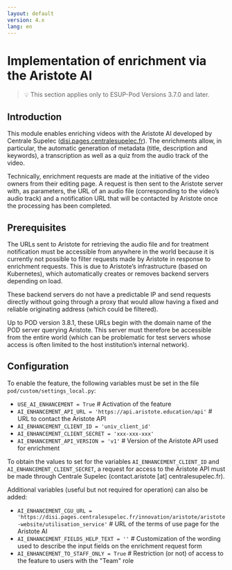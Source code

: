 ```yaml
---
layout: default
version: 4.x
lang: en
---
```


# Implementation of enrichment via the Aristote AI

> 💡 This section applies only to ESUP-Pod Versions 3.7.0 and later.

## Introduction

This module enables enriching videos with the Aristote AI developed by Centrale Supelec ([disi.pages.centralesupelec.fr](https://disi.pages.centralesupelec.fr/innovation/aristote/aristote-website)). The enrichments allow, in particular, the automatic generation of metadata (title, description and keywords), a transcription as well as a quiz from the audio track of the video.

Technically, enrichment requests are made at the initiative of the video owners from their editing page. A request is then sent to the Aristote server with, as parameters, the URL of an audio file (corresponding to the video’s audio track) and a notification URL that will be contacted by Aristote once the processing has been completed.

## Prerequisites

The URLs sent to Aristote for retrieving the audio file and for treatment notification must be accessible from anywhere in the world because it is currently not possible to filter requests made by Aristote in response to enrichment requests. This is due to Aristote’s infrastructure (based on Kubernetes), which automatically creates or removes backend servers depending on load.

These backend servers do not have a predictable IP and send requests directly without going through a proxy that would allow having a fixed and reliable originating address (which could be filtered).

Up to POD version 3.8.1, these URLs begin with the domain name of the POD server querying Aristote. This server must therefore be accessible from the entire world (which can be problematic for test servers whose access is often limited to the host institution’s internal network).

## Configuration

To enable the feature, the following variables must be set in the file `pod/custom/settings_local.py`:

- `USE_AI_ENHANCEMENT = True` # Activation of the feature
- `AI_ENHANCEMENT_API_URL = 'https://api.aristote.education/api'` # URL to contact the Aristote API
- `AI_ENHANCEMENT_CLIENT_ID = 'univ_client_id'`
- `AI_ENHANCEMENT_CLIENT_SECRET = 'xxx-xxx-xxx'`
- `AI_ENHANCEMENT_API_VERSION = 'v1'` # Version of the Aristote API used for enrichment

To obtain the values to set for the variables `AI_ENHANCEMENT_CLIENT_ID` and `AI_ENHANCEMENT_CLIENT_SECRET`, a request for access to the Aristote API must be made through Centrale Supelec (contact.aristote [at] centralesupelec.fr).

Additional variables (useful but not required for operation) can also be added:

- `AI_ENHANCEMENT_CGU_URL = 'https://disi.pages.centralesupelec.fr/innovation/aristote/aristote-website/utilisation_service'` # URL of the terms of use page for the Aristote AI
- `AI_ENHANCEMENT_FIELDS_HELP_TEXT = ''` # Customization of the wording used to describe the input fields on the enrichment request form
- `AI_ENHANCEMENT_TO_STAFF_ONLY = True` # Restriction (or not) of access to the feature to users with the "Team" role
